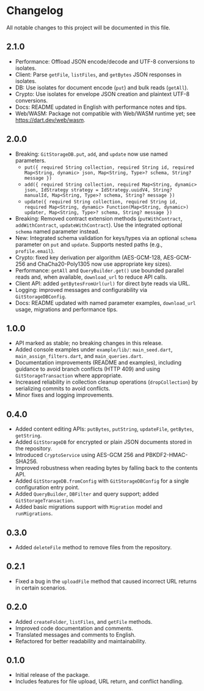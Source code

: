 # Changelog

All notable changes to this project will be documented in this file.

## 2.1.0
- Performance: Offload JSON encode/decode and UTF-8 conversions to isolates.
- Client: Parse `getFile`, `listFiles`, and `getBytes` JSON responses in isolates.
- DB: Use isolates for document encode (`put`) and bulk reads (`getAll`).
- Crypto: Use isolates for envelope JSON creation and plaintext UTF-8 conversions.
- Docs: README updated in English with performance notes and tips.
- Web/WASM: Package not compatible with Web/WASM runtime yet; see https://dart.dev/web/wasm.

## 2.0.0
- Breaking: `GitStorageDB.put`, `add`, and `update` now use named parameters.
  - `put({ required String collection, required String id, required Map<String, dynamic> json, Map<String, Type>? schema, String? message })`
  - `add({ required String collection, required Map<String, dynamic> json, IdStrategy strategy = IdStrategy.uuidV4, String? manualId, Map<String, Type>? schema, String? message })`
  - `update({ required String collection, required String id, required Map<String, dynamic> Function(Map<String, dynamic>) updater, Map<String, Type>? schema, String? message })`
- Breaking: Removed contract extension methods (`putWithContract`, `addWithContract`, `updateWithContract`). Use the integrated optional `schema` named parameter instead.
- New: Integrated schema validation for keys/types via an optional `schema` parameter on `put` and `update`. Supports nested paths (e.g., `profile.email`).
- Crypto: fixed key derivation per algorithm (AES-GCM-128, AES-GCM-256 and ChaCha20-Poly1305 now use appropriate key sizes).
- Performance: `getAll` and `QueryBuilder.get()` use bounded parallel reads and, when available, `download_url` to reduce API calls.
- Client API: added `getBytesFromUrl(url)` for direct byte reads via URL.
- Logging: improved messages and configurability via `GitStorageDBConfig`.
- Docs: README updated with named parameter examples, `download_url` usage, migrations and performance tips.

## 1.0.0
- API marked as stable; no breaking changes in this release.
- Added console examples under `example/lib/`: `main_seed.dart`, `main_assign_filters.dart`, and `main_queries.dart`.
- Documentation improvements (README and examples), including guidance to avoid branch conflicts (HTTP 409) and using `GitStorageTransaction` where appropriate.
- Increased reliability in collection cleanup operations (`dropCollection`) by serializing commits to avoid conflicts.
- Minor fixes and logging improvements.

## 0.4.0
- Added content editing APIs: `putBytes`, `putString`, `updateFile`, `getBytes`, `getString`.
- Added `GitStorageDB` for encrypted or plain JSON documents stored in the repository.
- Introduced `CryptoService` using AES-GCM 256 and PBKDF2-HMAC-SHA256.
- Improved robustness when reading bytes by falling back to the contents API.
- Added `GitStorageDB.fromConfig` with `GitStorageDBConfig` for a single configuration entry point.
- Added `QueryBuilder`, `DBFilter` and query support; added `GitStorageTransaction`.
- Added basic migrations support with `Migration` model and `runMigrations`.

## 0.3.0
- Added `deleteFile` method to remove files from the repository.

## 0.2.1
- Fixed a bug in the `uploadFile` method that caused incorrect URL returns in certain scenarios.

## 0.2.0
- Added `createFolder`, `listFiles`, and `getFile` methods.
- Improved code documentation and comments.
- Translated messages and comments to English.
- Refactored for better readability and maintainability.

## 0.1.0
- Initial release of the package.
- Includes features for file upload, URL return, and conflict handling.
